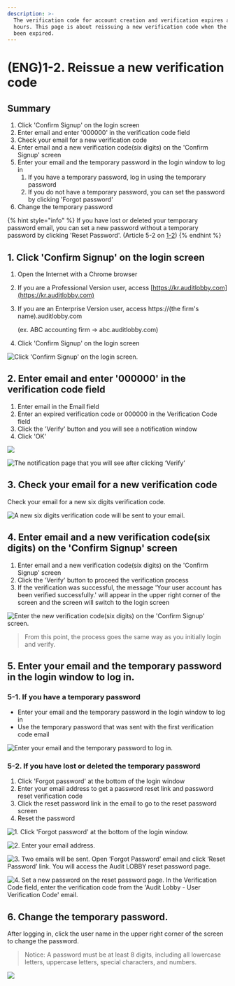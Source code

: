 ```yaml
---
description: >-
  The verification code for account creation and verification expires after 24
  hours. This page is about reissuing a new verification code when the code has
  been expired.
---
```


# \(ENG\)1-2. Reissue a new verification code

## Summary

1. Click 'Confirm Signup' on the login screen
2. Enter email and enter '000000' in the verification code field
3. Check your email for a new verification code
4. Enter email and a new verification code\(six digits\) on the 'Confirm Signup' screen
5. Enter your email and the temporary password in the login window to log in
   1. If you have a temporary password, log in using the temporary password
   2. If you do not have a temporary password, you can set the password by clicking 'Forgot password'
6. Change the temporary password

{% hint style="info" %}
If you have lost or deleted your temporary password email, you can set a new password without a temporary password by clicking 'Reset Password'. \(Article 5-2 on [1-2]()\)
{% endhint %}

## 1. **Click 'Confirm Signup' on the login screen**

1. Open the Internet with a Chrome browser
2. If you are a Professional Version user, access [https://kr.auditlobby.com](https://kr.auditlobby.com)
3. If you are an Enterprise Version user, access https://\(the firm's name\).auditlobby.com

    \(ex. ABC accounting firm -&gt; abc.auditlobby.com\)

4. Click 'Confirm Signup' on the login screen

![Click &apos;Confirm Signup&apos; on the login screen.](../../../.gitbook/assets/confirm-signup.jpg)

## 2. **Enter email and enter '000000' in the verification code field**

1. Enter email in the Email field
2. Enter an expired verification code or 000000 in the Verification Code field
3. Click the 'Verify' button and you will see a notification window
4. Click 'OK'

![](../../../.gitbook/assets/a_1_3.jpg)

![The notification page that you will see after clicking &#x2018;Verify&#x2019;](../../../.gitbook/assets/image-179.png)

## 3. **Check your email for a new verification code**

Check your email for a new six digits verification code.

![A new six digits verification code will be sent to your email.](../../../.gitbook/assets/image-21.png)

## 4. **Enter email and a new verification code\(six digits\) on the 'Confirm Signup' screen**

1. Enter email and a new verification code\(six digits\) on the 'Confirm Signup' screen
2. Click the 'Verify' button to proceed the verification process
3. If the verification was successful, the message 'Your user account has been verified successfully.' will appear in the upper right corner of the screen and the screen will switch to the login screen



![Enter the new verification code\(six digits\) on the &apos;Confirm Signup&apos; screen. ](../../../.gitbook/assets/authentication_3_input_information.jpg)

> From this point, the process goes the same way as you initially login and verify.

## 5. **Enter your email and the temporary password in the login window to log in.**

### 5-1. **If you have a temporary password**

* Enter your email and the temporary password in the login window to log in
* Use the temporary password that was sent with the first verification code email

![Enter your email and the temporary password to log in.](../../../.gitbook/assets/screen-shot-2019-04-13-at-10.00.39-am.jpg)

### 5-2. If you have lost or deleted the temporary password 

1. Click 'Forgot password' at the bottom of the login window
2. Enter your email address to get a password reset link and password reset verification code
3. Click the reset password link in the email to go to the reset password screen
4. Reset the password

![1. Click &apos;Forgot password&apos; at the bottom of the login window.](../../../.gitbook/assets/a_1-1_2.jpg)

![2. Enter your email address.](../../../.gitbook/assets/a_1-1_3.jpg)

![3. Two emails will be sent. Open &#x2018;Forgot Password&#x2019; email and click &#x2018;Reset Password&#x2019; link. You will access the Audit LOBBY reset password page.](../../../.gitbook/assets/image-148.png)

![4. Set a new password on the reset password page. In the Verification Code field, enter the verification code from the &apos;Audit Lobby - User Verification Code&apos; email.](../../../.gitbook/assets/image%20%2812%29.png)

## 6. **Change the temporary password.**

After logging in, click the user name in the upper right corner of the screen to change the password.

> Notice: A password must be at least 8 digits, including all lowercase letters, uppercase letters, special characters, and numbers.

![](../../../.gitbook/assets/image%20%2814%29.png)

